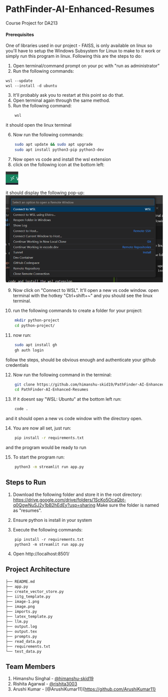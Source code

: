 # PathFinder-AI-Enhanced-Resumes
Course Project for DA213

#### Prerequisites
One of libraries used in our project - FAISS, is only available on linux so you'll have to setup the Windows Subsystem for Linux to make to it work or simply run this program in linux. Following this are the steps to do:

1. Open terminal/command prompt on your pc with "run as administrator"
2. Run the following commands:
```
wsl --update
wsl --install -d ubuntu
```

3. It'll probably ask you to restart at this point so do that.
4. Open terminal again through the same method.
5. Run the following command:
```bash
    wsl
```
it should open the linux terminal

6. Now run the following commands:
```bash
    sudo apt update && sudo apt upgrade
    sudo apt install python3-pip python3-dev
```

7. Now open vs code and install the wsl extension
8. click on the following icon at the bottom left:

![alt text](image.png)

it should display the following pop-up:
![alt text](image-1.png)


9. Now click on "Connect to WSL". It'll open a new vs code window. open terminal with the hotkey "Ctrl+shift+~" and you should see the linux terminal.

10. run the following commands to create a folder for your project:
```bash
    mkdir python-project
    cd python-project/
```

11. now run:
```bash
    sudo apt install gh
    gh auth login
```
follow the steps, should be obvious enough and authenticate your github credentials

12. Now run the following command in the terminal:
```bash
    git clone https://github.com/himanshu-skid19/PathFinder-AI-Enhanced-Resumes.git
    cd PathFinder-AI-Enhanced-Resumes
```

13. If it doesnt say "WSL: Ubuntu" at the bottom left run:
```bash
    code .
```

and it should open a new vs code window with the directory open.

14. You are now all set, just run:
```bash 
    pip install -r requirements.txt
```
and the program would be ready to run

15. To start the program run:
```bash
    python3 -m streamlit run app.py
```


## Steps to Run
1. Download the following folder and store it in the root directory:
https://drive.google.com/drive/folders/1ScKo5OcaQbt-q0QgwNuSJ2y1bB2hEdEy?usp=sharing
Make sure the folder is named as "resumes".

2. Ensure python is install in your system
3. Execute the following commands:
```
    pip install -r requirements.txt
    python3 -m streamlit run app.py
```
4. Open http://localhost:8501/


## Project Architecture
```
├── README.md
├── app.py
├── create_vector_store.py
├── iitg_template.py
├── image-1.png
├── image.png
├── imports.py
├── latex_template.py
├── llm.py
├── output.log
├── output.tex
├── prompts.py
├── read_data.py
├── requirements.txt
└── test_data.py
```

## Team Members

1. Himanshu Singhal - [@himanshu-skid19](https://github.com/himanshu-skid19)
2. Rishita Agarwal - [@rishita3003](https://github.com/rishita3003)
3. Arushi Kumar - [@ArushiKumar11]{https://github.com/ArushiKumar11} 
